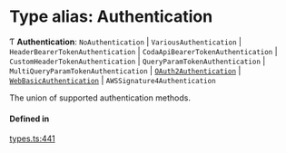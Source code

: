 # Type alias: Authentication

Ƭ **Authentication**: `NoAuthentication` \| `VariousAuthentication` \| `HeaderBearerTokenAuthentication` \| `CodaApiBearerTokenAuthentication` \| `CustomHeaderTokenAuthentication` \| `QueryParamTokenAuthentication` \| `MultiQueryParamTokenAuthentication` \| [`OAuth2Authentication`](../interfaces/OAuth2Authentication.md) \| [`WebBasicAuthentication`](../interfaces/WebBasicAuthentication.md) \| `AWSSignature4Authentication`

The union of supported authentication methods.

#### Defined in

[types.ts:441](https://github.com/coda/packs-sdk/blob/main/types.ts#L441)
